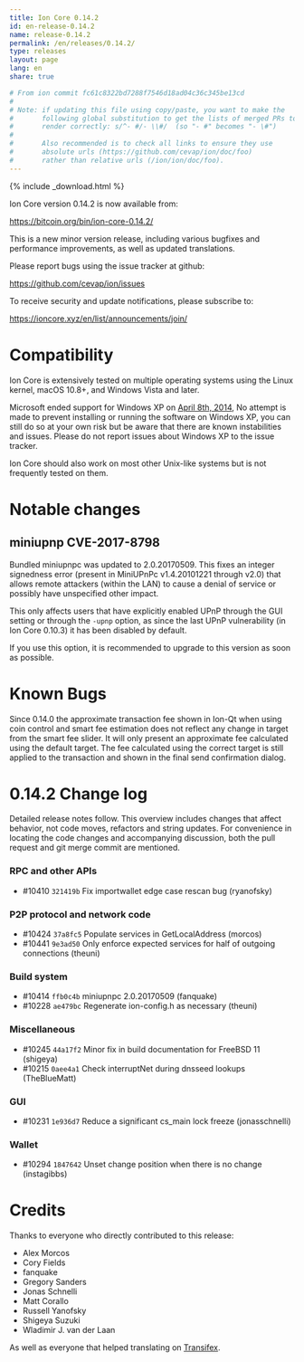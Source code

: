 ```yaml
---
title: Ion Core 0.14.2
id: en-release-0.14.2
name: release-0.14.2
permalink: /en/releases/0.14.2/
type: releases
layout: page
lang: en
share: true

# From ion commit fc61c8322bd7288f7546d18ad04c36c345be13cd
#
# Note: if updating this file using copy/paste, you want to make the
#       following global substitution to get the lists of merged PRs to
#       render correctly: s/^- #/- \\#/  (so "- #" becomes "- \#") 
#
#       Also recommended is to check all links to ensure they use
#       absolute urls (https://github.com/cevap/ion/doc/foo)
#       rather than relative urls (/ion/ion/doc/foo).
---
```

{% include _download.html %}

Ion Core version 0.14.2 is now available from:

  <https://bitcoin.org/bin/ion-core-0.14.2/>

This is a new minor version release, including various bugfixes and
performance improvements, as well as updated translations.

Please report bugs using the issue tracker at github:

  <https://github.com/cevap/ion/issues>

To receive security and update notifications, please subscribe to:

  <https://ioncore.xyz/en/list/announcements/join/>

Compatibility
==============

Ion Core is extensively tested on multiple operating systems using
the Linux kernel, macOS 10.8+, and Windows Vista and later.

Microsoft ended support for Windows XP on [April 8th, 2014](https://www.microsoft.com/en-us/WindowsForBusiness/end-of-xp-support),
No attempt is made to prevent installing or running the software on Windows XP, you
can still do so at your own risk but be aware that there are known instabilities and issues.
Please do not report issues about Windows XP to the issue tracker.

Ion Core should also work on most other Unix-like systems but is not
frequently tested on them.

Notable changes
===============

miniupnp CVE-2017-8798
----------------------------

Bundled miniupnpc was updated to 2.0.20170509. This fixes an integer signedness error
(present in MiniUPnPc v1.4.20101221 through v2.0) that allows remote attackers
(within the LAN) to cause a denial of service or possibly have unspecified
other impact.

This only affects users that have explicitly enabled UPnP through the GUI
setting or through the `-upnp` option, as since the last UPnP vulnerability
(in Ion Core 0.10.3) it has been disabled by default.

If you use this option, it is recommended to upgrade to this version as soon as
possible.

Known Bugs
==========

Since 0.14.0 the approximate transaction fee shown in Ion-Qt when using coin
control and smart fee estimation does not reflect any change in target from the
smart fee slider. It will only present an approximate fee calculated using the
default target. The fee calculated using the correct target is still applied to
the transaction and shown in the final send confirmation dialog.

0.14.2 Change log
=================

Detailed release notes follow. This overview includes changes that affect
behavior, not code moves, refactors and string updates. For convenience in locating
the code changes and accompanying discussion, both the pull request and
git merge commit are mentioned.

### RPC and other APIs
- \#10410 `321419b` Fix importwallet edge case rescan bug (ryanofsky)

### P2P protocol and network code
- \#10424 `37a8fc5` Populate services in GetLocalAddress (morcos)
- \#10441 `9e3ad50` Only enforce expected services for half of outgoing connections (theuni)

### Build system
- \#10414 `ffb0c4b` miniupnpc 2.0.20170509 (fanquake)
- \#10228 `ae479bc` Regenerate ion-config.h as necessary (theuni)

### Miscellaneous
- \#10245 `44a17f2` Minor fix in build documentation for FreeBSD 11 (shigeya)
- \#10215 `0aee4a1` Check interruptNet during dnsseed lookups (TheBlueMatt)

### GUI
- \#10231 `1e936d7` Reduce a significant cs_main lock freeze (jonasschnelli)

### Wallet
- \#10294 `1847642` Unset change position when there is no change (instagibbs)

Credits
=======

Thanks to everyone who directly contributed to this release:

- Alex Morcos
- Cory Fields
- fanquake
- Gregory Sanders
- Jonas Schnelli
- Matt Corallo
- Russell Yanofsky
- Shigeya Suzuki
- Wladimir J. van der Laan

As well as everyone that helped translating on [Transifex](https://www.transifex.com/projects/p/ion/).

